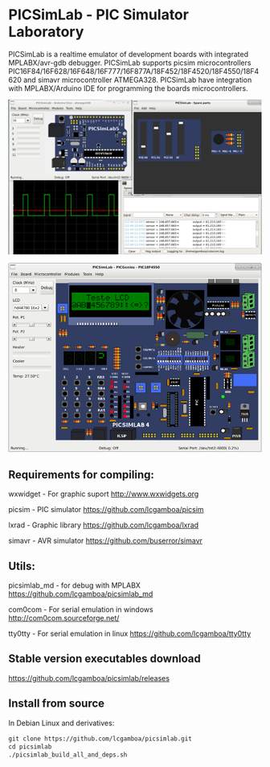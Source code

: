 
# PICSimLab - PIC Simulator Laboratory

PICSimLab is a realtime emulator of development boards with integrated MPLABX/avr-gdb debugger. 
PICSimLab supports picsim microcontrollers PIC16F84/16F628/16F648/16F777/16F877A/18F452/18F4520/18F4550/18F4620 and simavr microcontroller ATMEGA328.
PICSimLab have integration with  MPLABX/Arduino IDE for programming the boards microcontrollers.

![PICsimLab](share/doc/screenshot.png?raw=true "PICsimLab")

![PICsimLab](share/doc/picsimlab4.png?raw=true "PICsimLab")

## Requirements for compiling:

wxwidget 	- For graphic suport		   http://www.wxwidgets.org

picsim          - PIC simulator                    https://github.com/lcgamboa/picsim 

lxrad           - Graphic library                  https://github.com/lcgamboa/lxrad 

simavr          - AVR simulator                    https://github.com/buserror/simavr

## Utils:

picsimlab_md    - for debug with MPLABX      https://github.com/lcgamboa/picsimlab_md

com0com		- For serial emulation in windows  http://com0com.sourceforge.net/ 

tty0tty 	- For serial emulation in linux    https://github.com/lcgamboa/tty0tty 

## Stable version executables download 

https://github.com/lcgamboa/picsimlab/releases

## Install from source

In Debian Linux and derivatives:

```
git clone https://github.com/lcgamboa/picsimlab.git
cd picsimlab
./picsimlab_build_all_and_deps.sh
```

